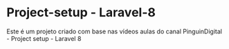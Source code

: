 # Project-setup - Laravel-8
Este é um projeto criado com base nas vídeos aulas do canal PinguinDigital - Project setup - Laravel 8  
